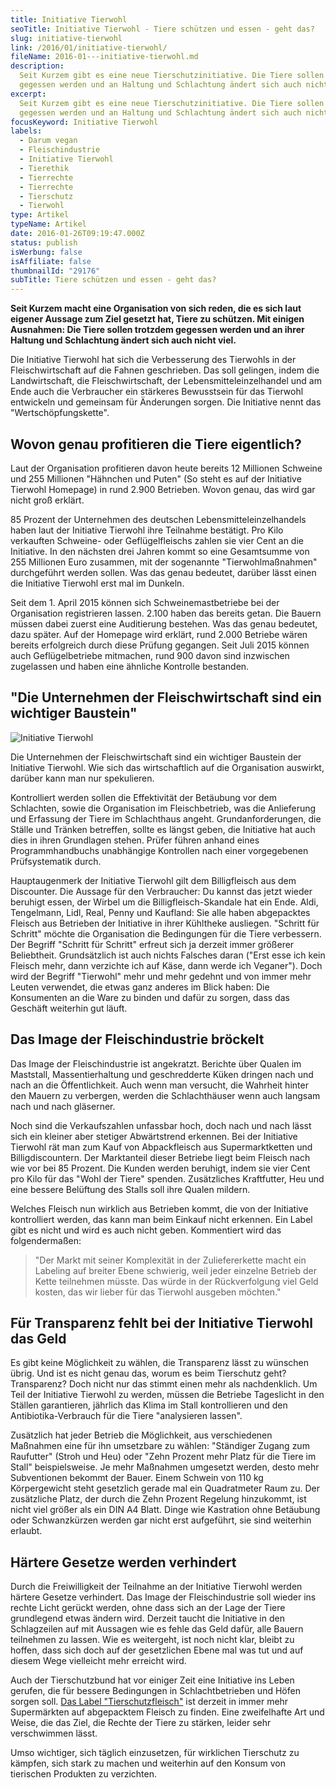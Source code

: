 ```yaml
---
title: Initiative Tierwohl
seoTitle: Initiative Tierwohl - Tiere schützen und essen - geht das?
slug: initiative-tierwohl
link: /2016/01/initiative-tierwohl/
fileName: 2016-01---initiative-tierwohl.md
description:
  Seit Kurzem gibt es eine neue Tierschutzinitiative. Die Tiere sollen trotzdem
  gegessen werden und an Haltung und Schlachtung ändert sich auch nicht viel.
excerpt:
  Seit Kurzem gibt es eine neue Tierschutzinitiative. Die Tiere sollen trotzdem
  gegessen werden und an Haltung und Schlachtung ändert sich auch nicht viel.
focusKeyword: Initiative Tierwohl
labels:
  - Darum vegan
  - Fleischindustrie
  - Initiative Tierwohl
  - Tierethik
  - Tierrechte
  - Tierrechte
  - Tierschutz
  - Tierwohl
type: Artikel
typeName: Artikel
date: 2016-01-26T09:19:47.000Z
status: publish
isWerbung: false
isAffiliate: false
thumbnailId: "29176"
subTitle: Tiere schützen und essen - geht das?
---
```


<strong>Seit Kurzem macht eine Organisation von sich reden, die es sich laut
eigener Aussage zum Ziel gesetzt hat, Tiere zu schützen. Mit einigen Ausnahmen:
Die Tiere sollen trotzdem gegessen werden und an ihrer Haltung und Schlachtung
ändert sich auch nicht viel.</strong>

Die Initiative Tierwohl hat sich die Verbesserung des Tierwohls in der
Fleischwirtschaft auf die Fahnen geschrieben. Das soll gelingen, indem die
Landwirtschaft, die Fleischwirtschaft, der Lebensmitteleinzelhandel und am Ende
auch die Verbraucher ein stärkeres Bewusstsein für das Tierwohl entwickeln und
gemeinsam für Änderungen sorgen. Die Initiative nennt das "Wertschöpfungskette".

## Wovon genau profitieren die Tiere eigentlich?

Laut der Organisation profitieren davon heute bereits 12 Millionen Schweine und
255 Millionen "Hähnchen und Puten" (So steht es auf der Initiative Tierwohl
Homepage) in rund 2.900 Betrieben. Wovon genau, das wird gar nicht groß erklärt.

85 Prozent der Unternehmen des deutschen Lebensmitteleinzelhandels haben laut
der Initiative Tierwohl ihre Teilnahme bestätigt. Pro Kilo verkauften Schweine-
oder Geflügelfleischs zahlen sie vier Cent an die Initiative. In den nächsten
drei Jahren kommt so eine Gesamtsumme von 255 Millionen Euro zusammen, mit der
sogenannte "Tierwohlmaßnahmen" durchgeführt werden sollen. Was das genau
bedeutet, darüber lässt einen die Initiative Tierwohl erst mal im Dunkeln.

Seit dem 1. April 2015 können sich Schweinemastbetriebe bei der Organisation
registrieren lassen. 2.100 haben das bereits getan. Die Bauern müssen dabei
zuerst eine Auditierung bestehen. Was das genau bedeutet, dazu später. Auf der
Homepage wird erklärt, rund 2.000 Betriebe wären bereits erfolgreich durch diese
Prüfung gegangen. Seit Juli 2015 können auch Geflügelbetriebe mitmachen, rund
900 davon sind inzwischen zugelassen und haben eine ähnliche Kontrolle
bestanden.

## "Die Unternehmen der Fleischwirtschaft sind ein wichtiger Baustein"

![Initiative Tierwohl](http://cardamonchai.com/wp-content/uploads/2020/04/Initiative-Tierwohl-400x299.jpg)

Die Unternehmen der Fleischwirtschaft sind ein wichtiger Baustein der Initiative
Tierwohl. Wie sich das wirtschaftlich auf die Organisation auswirkt, darüber
kann man nur spekulieren.

Kontrolliert werden sollen die Effektivität der Betäubung vor dem Schlachten,
sowie die Organisation im Fleischbetrieb, was die Anlieferung und Erfassung der
Tiere im Schlachthaus angeht. Grundanforderungen, die Ställe und Tränken
betreffen, sollte es längst geben, die Initiative hat auch dies in ihren
Grundlagen stehen. Prüfer führen anhand eines Programmhandbuchs unabhängige
Kontrollen nach einer vorgegebenen Prüfsystematik durch.

Hauptaugenmerk der Initiative Tierwohl gilt dem Billigfleisch aus dem
Discounter. Die Aussage für den Verbraucher: Du kannst das jetzt wieder beruhigt
essen, der Wirbel um die Billigfleisch-Skandale hat ein Ende. Aldi, Tengelmann,
Lidl, Real, Penny und Kaufland: Sie alle haben abgepacktes Fleisch aus Betrieben
der Initiative in ihrer Kühltheke ausliegen. "Schritt für Schritt" möchte die
Organisation die Bedingungen für die Tiere verbessern. Der Begriff "Schritt für
Schritt" erfreut sich ja derzeit immer größerer Beliebtheit. Grundsätzlich ist
auch nichts Falsches daran ("Erst esse ich kein Fleisch mehr, dann verzichte ich
auf Käse, dann werde ich Veganer"). Doch wird der Begriff "Tierwohl" mehr und
mehr gedehnt und von immer mehr Leuten verwendet, die etwas ganz anderes im
Blick haben: Die Konsumenten an die Ware zu binden und dafür zu sorgen, dass das
Geschäft weiterhin gut läuft.

## Das Image der Fleischindustrie bröckelt

Das Image der Fleischindustrie ist angekratzt. Berichte über Qualen im
Maststall, Massentierhaltung und geschredderte Küken dringen nach und nach an
die Öffentlichkeit. Auch wenn man versucht, die Wahrheit hinter den Mauern zu
verbergen, werden die Schlachthäuser wenn auch langsam nach und nach gläserner.

Noch sind die Verkaufszahlen unfassbar hoch, doch nach und nach lässt sich ein
kleiner aber stetiger Abwärtstrend erkennen. Bei der Initiative Tierwohl rät man
zum Kauf von Abpackfleisch aus Supermarktketten und Billigdiscountern. Der
Marktanteil dieser Betriebe liegt beim Fleisch nach wie vor bei 85 Prozent. Die
Kunden werden beruhigt, indem sie vier Cent pro Kilo für das "Wohl der Tiere"
spenden. Zusätzliches Kraftfutter, Heu und eine bessere Belüftung des Stalls
soll ihre Qualen mildern.

Welches Fleisch nun wirklich aus Betrieben kommt, die von der Initiative
kontrolliert werden, das kann man beim Einkauf nicht erkennen. Ein Label gibt es
nicht und wird es auch nicht geben. Kommentiert wird das folgendermaßen:

<blockquote>"Der Markt mit seiner Komplexität in der Zuliefererkette macht ein Labeling auf breiter Ebene schwierig, weil jeder einzelne Betrieb der Kette teilnehmen müsste. Das würde in der Rückverfolgung viel Geld kosten, das wir lieber für das Tierwohl ausgeben möchten."</blockquote>

## Für Transparenz fehlt bei der Initiative Tierwohl das Geld

Es gibt keine Möglichkeit zu wählen, die Transparenz lässt zu wünschen übrig.
Und ist es nicht genau das, worum es beim Tierschutz geht? Transparenz? Doch
nicht nur das stimmt einen mehr als nachdenklich. Um Teil der Initiative
Tierwohl zu werden, müssen die Betriebe Tageslicht in den Ställen garantieren,
jährlich das Klima im Stall kontrollieren und den Antibiotika-Verbrauch für die
Tiere "analysieren lassen".

Zusätzlich hat jeder Betrieb die Möglichkeit, aus verschiedenen Maßnahmen eine
für ihn umsetzbare zu wählen: "Ständiger Zugang zum Raufutter" (Stroh und Heu)
oder "Zehn Prozent mehr Platz für die Tiere im Stall" beispielsweise. Je mehr
Maßnahmen umgesetzt werden, desto mehr Subventionen bekommt der Bauer. Einem
Schwein von 110 kg Körpergewicht steht gesetzlich gerade mal ein Quadratmeter
Raum zu. Der zusätzliche Platz, der durch die Zehn Prozent Regelung hinzukommt,
ist nicht viel größer als ein DIN A4 Blatt. Dinge wie Kastration ohne Betäubung
oder Schwanzkürzen werden gar nicht erst aufgeführt, sie sind weiterhin erlaubt.

## Härtere Gesetze werden verhindert

Durch die Freiwilligkeit der Teilnahme an der Initiative Tierwohl werden härtere
Gesetze verhindert. Das Image der Fleischindustrie soll wieder ins rechte Licht
gerückt werden, ohne dass sich an der Lage der Tiere grundlegend etwas ändern
wird. Derzeit taucht die Initiative in den Schlagzeilen auf mit Aussagen wie es
fehle das Geld dafür, alle Bauern teilnehmen zu lassen. Wie es weitergeht, ist
noch nicht klar, bleibt zu hoffen, dass sich doch auf der gesetzlichen Ebene mal
was tut und auf diesem Wege vielleicht mehr erreicht wird.

Auch der Tierschutzbund hat vor einiger Zeit eine Initiative ins Leben gerufen,
die für bessere Bedingungen in Schlachtbetrieben und Höfen sorgen soll.
<a href="http://cardamonchai.com/2014/08/wiesenhof-hahnchen-mit-tierschutzlogo/">Das
Label "Tierschutzfleisch"</a> ist derzeit in immer mehr Supermärkten auf
abgepacktem Fleisch zu finden. Eine zweifelhafte Art und Weise, die das Ziel,
die Rechte der Tiere zu stärken, leider sehr verschwimmen lässt.

Umso wichtiger, sich täglich einzusetzen, für wirklichen Tierschutz zu kämpfen,
sich stark zu machen und weiterhin auf den Konsum von tierischen Produkten zu
verzichten.
